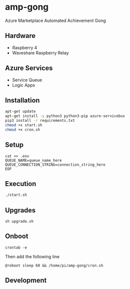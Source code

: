 # amp-gong
Azure Marketplace Automated Achievement Gong

## Hardware

- Raspberry 4
- Waveshare Raspberry Relay

## Azure Services

- Service Queue
- Logic Apps

## Installation

``` bash
apt-get update
apt-get install -y python3 python3-pip azure-servicebus
pip3 install -r requirements.txt
chmod +x start.sh
chmod +x cron.sh
```

## Setup

```
cat >> .env
QUEUE_NAME=queue_name_here
QUEUE_CONNECTION_STRING=connection_string_here
EOF
```

## Execution

``` bash
./start.sh
```

## Upgrades

```
sh upgrade.sh
```

## Onboot

```
crontab -e
```

Then add the following line
```
@reboot sleep 60 && /home/pi/amp-gong/cron.sh
```

## Development
